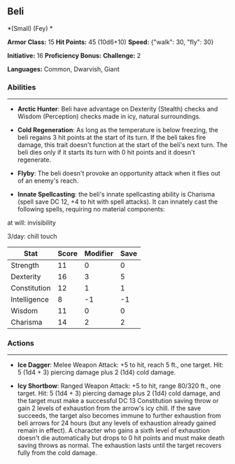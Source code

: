 ## Beli
*(Small) (Fey) *

**Armor Class:** 15
**Hit Points:** 45 (10d6+10)
**Speed:** {"walk": 30, "fly": 30}

**Initiative:** 16
**Proficiency Bonus:**
**Challenge:** 2

**Languages:** Common, Dwarvish, Giant

### Abilities
 --- 
- **Arctic Hunter**: Beli have advantage on Dexterity (Stealth) checks and Wisdom (Perception) checks made in icy, natural surroundings.

- **Cold Regeneration**: As long as the temperature is below freezing, the beli regains 3 hit points at the start of its turn. If the beli takes fire damage, this trait doesn't function at the start of the beli's next turn. The beli dies only if it starts its turn with 0 hit points and it doesn't regenerate.

- **Flyby**: The beli doesn't provoke an opportunity attack when it flies out of an enemy's reach.

- **Innate Spellcasting**: the beli's innate spellcasting ability is Charisma (spell save DC 12, +4 to hit with spell attacks). It can innately cast the following spells, requiring no material components:

at will: invisibility

3/day: chill touch



| Stat | Score | Modifier | Save |
| ---- | ---- | ---- | ---- |
| Strength | 11 | 0 | 0 |
| Dexterity | 16 | 3 | 5 |
| Constitution | 12 | 1 | 1 |
| Intelligence | 8 | -1 | -1 |
| Wisdom | 11 | 0 | 0 |
| Charisma | 14 | 2 | 2 |

### Actions
 --- 
- **Ice Dagger**: Melee Weapon Attack: +5 to hit, reach 5 ft., one target. Hit: 5 (1d4 + 3) piercing damage plus 2 (1d4) cold damage.

- **Icy Shortbow**: Ranged Weapon Attack: +5 to hit, range 80/320 ft., one target. Hit: 5 (1d4 + 3) piercing damage plus 2 (1d4) cold damage, and the target must make a successful DC 13 Constitution saving throw or gain 2 levels of exhaustion from the arrow's icy chill. If the save succeeds, the target also becomes immune to further exhaustion from beli arrows for 24 hours (but any levels of exhaustion already gained remain in effect). A character who gains a sixth level of exhaustion doesn't die automatically but drops to 0 hit points and must make death saving throws as normal. The exhaustion lasts until the target recovers fully from the cold damage.

